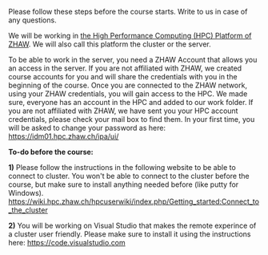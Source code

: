 Please follow these steps before the course starts. Write to us in case of any questions. 

We will be working in   [the High Performance Computing (HPC) Platform of ZHAW](https://wiki.hpc.zhaw.ch/hpcuserwiki/index.php/Welcome_to_the_HPC_User_Wiki). We will also call this platform the cluster or the server.

To be able to work in the server, you need a ZHAW Account that allows you an access in the server. If you are not affiliated with ZHAW, we created course accounts for you and will share the credentials with you in the beginning of the course. Once you are connected to the ZHAW network, using your ZHAW credentials, you will gain access to the HPC. We made sure, everyone has an account in the HPC and added to our work folder. If you are not affiliated with ZHAW, we have sent you your HPC account credentials, please check your mail box to find them. In your first time, you will be asked to change your password as here: https://idm01.hpc.zhaw.ch/ipa/ui/


**To-do before the course:**

**1)** Please follow the instructions in the following website to be able to connect to cluster. You won't be able to connect to the cluster before the course, but make sure to install anything needed before (like putty for Windows).
https://wiki.hpc.zhaw.ch/hpcuserwiki/index.php/Getting_started:Connect_to_the_cluster

**2)** You will be working on Visual Studio that makes the remote experince of a cluster user friendly. Please make sure to install it using the instructions here: https://code.visualstudio.com

